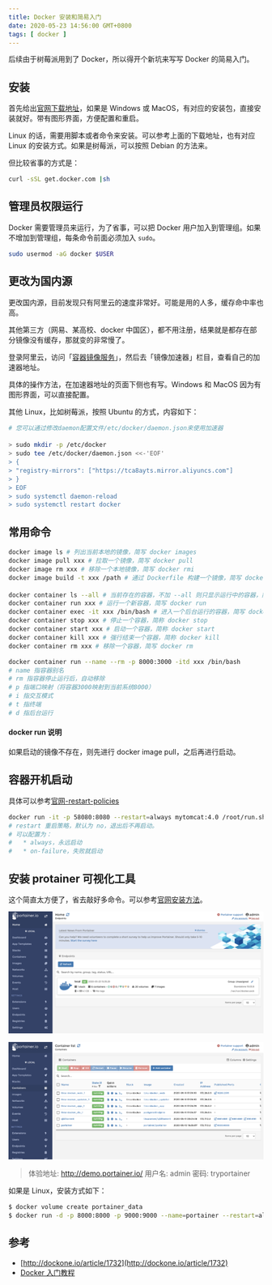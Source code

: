 ```yaml
---
title: Docker 安装和简易入门
date: 2020-05-23 14:56:00 GMT+0800
tags: [ docker ]
---
```


后续由于树莓派用到了 Docker，所以得开个新坑来写写 Docker 的简易入门。

<!-- truncate -->


## 安装

首先给出[官网下载地址](https://docs.docker.com/engine/install)，如果是 Windows 或 MacOS，有对应的安装包，直接安装就好。带有图形界面，方便配置和重启。

Linux 的话，需要用脚本或者命令来安装。可以参考上面的下载地址，也有对应 Linux 的安装方式。如果是树莓派，可以按照 Debian 的方法来。

但比较省事的方式是：

```bash
curl -sSL get.docker.com |sh
```

## 管理员权限运行

Docker 需要管理员来运行，为了省事，可以把 Docker 用户加入到管理组。如果不增加到管理组，每条命令前面必须加入 `sudo`。

```bash
sudo usermod -aG docker $USER
```

## 更改为国内源

更改国内源，目前发现只有阿里云的速度非常好。可能是用的人多，缓存命中率也高。

其他第三方（网易、某高校、docker 中国区），都不用注册，结果就是都存在部分镜像没有缓存，那就变的非常慢了。

登录阿里云，访问「[容器镜像服务](https://cr.console.aliyun.com/)」，然后去「镜像加速器」栏目，查看自己的加速器地址。

具体的操作方法，在加速器地址的页面下侧也有写。Windows 和 MacOS 因为有图形界面，可以直接配置。

其他 Linux，比如树莓派，按照 Ubuntu 的方式，内容如下：

```bash
# 您可以通过修改daemon配置文件/etc/docker/daemon.json来使用加速器

> sudo mkdir -p /etc/docker
> sudo tee /etc/docker/daemon.json <<-'EOF'
> {
> "registry-mirrors": ["https://tca8ayts.mirror.aliyuncs.com"]
> }
> EOF
> sudo systemctl daemon-reload
> sudo systemctl restart docker
```

## 常用命令

```bash
docker image ls # 列出当前本地的镜像，简写 docker images
docker image pull xxx # 拉取一个镜像，简写 docker pull
docker image rm xxx # 移除一个本地镜像，简写 docker rmi
docker image build -t xxx /path # 通过 Dockerfile 构建一个镜像，简写 docker build

docker container ls --all # 当前存在的容器，不加 --all 则只显示运行中的容器，简写 docker ps 
docker container run xxx # 运行一个新容器，简写 docker run
docker container exec -it xxx /bin/bash # 进入一个后台运行的容器，简写 docker exec
docker container stop xxx # 停止一个容器，简称 docker stop
docker container start xxx # 启动一个容器，简称 docker start
docker container kill xxx # 强行结束一个容器，简称 docker kill
docker container rm xxx # 移除一个容器，简写 docker rm
```

```bash
docker container run --name --rm -p 8000:3000 -itd xxx /bin/bash 
# name 指容器别名
# rm 指容器停止运行后，自动移除
# p 指端口映射（将容器3000映射到当前系统8000）
# i 指交互模式
# t 指终端
# d 指后台运行
```

#### docker run 说明

如果启动的镜像不存在，则先进行 docker image pull，之后再进行启动。

## 容器开机启动

具体可以参考[官网-restart-policies](https://docs.docker.com/engine/reference/run/#restart-policies---restart)

```bash
docker run -it -p 58080:8080 --restart=always mytomcat:4.0 /root/run.sh
# restart 重启策略，默认为 no，退出后不再启动。
# 可以配置为：
#   * always，永远启动
#   * on-failure，失败就启动
```

## 安装 protainer 可视化工具

这个简直太方便了，省去敲好多命令。可以参考[官网安装方法](https://www.portainer.io/installation/)。

![登录后的首页](./assets2020/2020-05-23-docker-1.png)

![容器管理页](./assets2020/2020-05-23-docker-2.png)

> 体验地址: http://demo.portainer.io/
> 用户名: admin
> 密码: tryportainer


如果是 Linux，安装方式如下：

```bash
$ docker volume create portainer_data
$ docker run -d -p 8000:8000 -p 9000:9000 --name=portainer --restart=always -v /var/run/docker.sock:/var/run/docker.sock -v portainer_data:/data portainer/portainer
```

## 参考

* [http://dockone.io/article/1732](http://dockone.io/article/1732)
* [Docker 入门教程](http://www.ruanyifeng.com/blog/2018/02/docker-tutorial.html)
